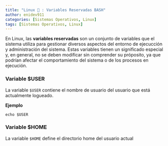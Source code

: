 ```yaml
---
title: "Linux 🐧 : Variables Reservadas BASH"
author: enidev911
categories: [Sistemas Operativos, Linux]
tags: [Sistemas Operativos, Linux]
---
```


En Linux, las **variables reservadas** son un conjunto de variables que el sistema utiliza para gestionar diversos aspectos del entorno de ejecucción y administración del sistema. Estas variables tienen un significado especial y, en general, no se deben modificar sin comprender su próposito, ya que podrían afectar el comportamiento del sistema o de los procesos en ejecución.

### Variable $USER

La variable `$USER` contiene el nombre de usuario del usuario que está actualmente logueado.

**Ejemplo**

```terminal
echo $USER
```

### Variable $HOME

La variable `$HOME` define el directorio home del usuario actual


